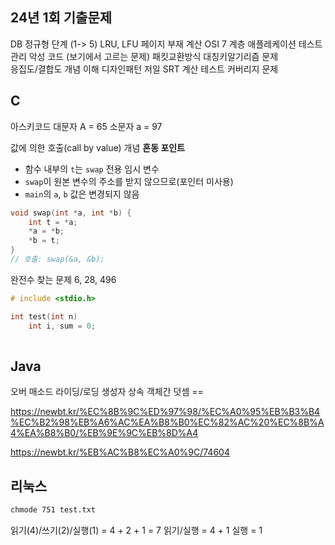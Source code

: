 ## 24년 1회 기출문제
DB 정규형 단계 (1-> 5)
LRU, LFU 페이지 부재 계산
OSI 7 계층
애플레케이션 테스트 관리
악성 코드 (보기에서 고르는 문제)
패킷교환방식
대칭키알기리즘 문제  
응집도/결합도 개념 이해
디자인패턴 저일
SRT 계산
 테스트 커버리지 문제

 


## C
아스키코드
대문자 A = 65
소문자 a = 97

값에 의한 호출(call by value) 개념
**혼동 포인트**
- 함수 내부의 `t`는 `swap` 전용 임시 변수
- `swap`이 원본 변수의 주소를 받지 않으므로(포인터 미사용)    
- `main`의 `a`, `b` 값은 변경되지 않음
```c
void swap(int *a, int *b) {
    int t = *a;
    *a = *b;
    *b = t;
}
// 호출: swap(&a, &b);
```

완전수 찾는 문제
6, 28, 496
```c
# include <stdio.h>

int test(int n)
	int i, sum = 0;
	
```

## Java
오버 매소드 라이딩/로딩
생성자
상속
객체간 덧셈 ==

https://newbt.kr/%EC%8B%9C%ED%97%98/%EC%A0%95%EB%B3%B4%EC%B2%98%EB%A6%AC%EA%B8%B0%EC%82%AC%20%EC%8B%A4%EA%B8%B0/%EB%9E%9C%EB%8D%A4

https://newbt.kr/%EB%AC%B8%EC%A0%9C/74604

## 리눅스
```bash
chmode 751 test.txt
```
읽기(4)/쓰기(2)/실행(1) = 4 + 2 + 1 = 7
읽기/실행 = 4 + 1
실행 = 1

